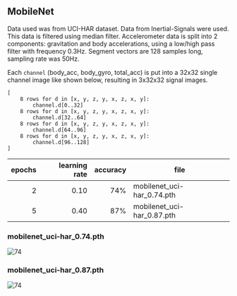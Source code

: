 ## MobileNet

Data used was from UCI-HAR dataset. Data from Inertial-Signals were used. This data is filtered using median filter. Accelerometer data is split into 2 components: gravitation and body accelerations, using a low/high pass filter with frequency 0.3Hz. Segment vectors are 128 samples long, sampling rate was 50Hz.

Each `channel` (body_acc, body_gyro, total_acc) is put into a 32x32 single channel image like shown below, resulting in 3x32x32 signal images.

```
[
    8 rows for d in [x, y, z, y, x, z, x, y]:
        channel.d[0..32]
    8 rows for d in [x, y, z, y, x, z, x, y]:
        channel.d[32..64]
    8 rows for d in [x, y, z, y, x, z, x, y]:
        channel.d[64..96]
    8 rows for d in [x, y, z, y, x, z, x, y]:
        channel.d[96..128]
]
```

| epochs | learning rate | accuracy | file                       |
| -----: | ------------: | -------: | -------------------------- |
|      2 |          0.10 |      74% | mobilenet_uci-har_0.74.pth |
|      5 |          0.40 |      87% | mobilenet_uci-har_0.87.pth |

<div class="page"/>

### mobilenet_uci-har_0.74.pth
![74](mobilenet_uci-har_0.74.pth.png)

<div class="page"/>

### mobilenet_uci-har_0.87.pth
![74](mobilenet_uci-har_0.87.pth.png)
